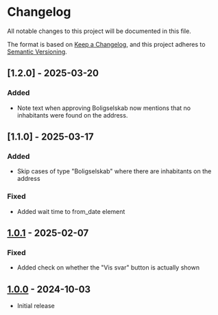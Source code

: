 # Changelog

All notable changes to this project will be documented in this file.

The format is based on [Keep a Changelog](https://keepachangelog.com/en/1.0.0/),
and this project adheres to [Semantic Versioning](https://semver.org/spec/v2.0.0.html).

## [1.2.0] - 2025-03-20

### Added

- Note text when approving Boligselskab now mentions that no inhabitants were found on the address.

## [1.1.0] - 2025-03-17

### Added

- Skip cases of type "Boligselskab" where there are inhabitants on the address

### Fixed

- Added wait time to from_date element

## [1.0.1] - 2025-02-07

### Fixed

- Added check on whether the "Vis svar" button is actually shown

## [1.0.0] - 2024-10-03

- Initial release

[1.0.1]: https://github.com/itk-dev-rpa/eflyt-godkend-flyttedato/releases/tag/1.0.1
[1.0.0]: https://github.com/itk-dev-rpa/eflyt-godkend-flyttedato/releases/tag/1.0.0
